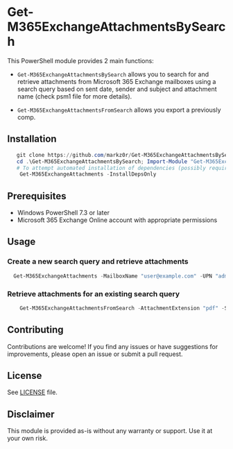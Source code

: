 # Get-M365ExchangeAttachmentsBySearch

This PowerShell module provides 2 main functions:

- `Get-M365ExchangeAttachmentsBySearch` allows you to search for and retrieve attachments from Microsoft 365 Exchange mailboxes using a search query based on sent date, sender and subject and attachment name (check psm1 file for more details).

- `Get-M365ExchangeAttachmentsFromSearch` allows you export a previously comp.

## Installation

```powershell
   git clone https://github.com/markz0r/Get-M365ExchangeAttachmentsBySearch.git
   cd .\Get-M365ExchangeAttachmentsBySearch; Import-Module "Get-M365ExchangeAttachmentsBySearch.psd1" -Force
   # To attempt automated installation of dependencies (possibly requires admin rights... but don't think so)
    Get-M365ExchangeAttachments -InstallDepsOnly
```

## Prerequisites

- Windows PowerShell 7.3 or later
- Microsoft 365 Exchange Online account with appropriate permissions

## Usage

### Create a new search query and retrieve attachments

```powershell
  Get-M365ExchangeAttachments -MailboxName "user@example.com" -UPN "admin@example.com" -StartDate "2024-04-20" -Subject "Important Policy Docs" -Sender "importantsenderdomainoraddress.com" -AttachmentExtension "pdf"
```

### Retrieve attachments for an existing search query

```powershell
    Get-M365ExchangeAttachmentsFromSearch -AttachmentExtension "pdf" -SkipModules -SkipConnIPS -SkipDownload -SearchName "20240429_015205-Export-Job"
```

## Contributing

Contributions are welcome! If you find any issues or have suggestions for improvements, please open an issue or submit a pull request.

## License

See [LICENSE](LICENSE.md) file.

## Disclaimer

This module is provided as-is without any warranty or support. Use it at your own risk.